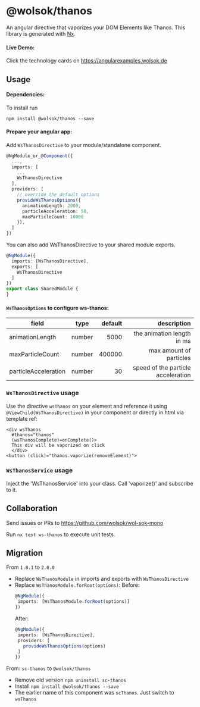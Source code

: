# @wolsok/thanos

An angular directive that vaporizes your DOM Elements like Thanos. This library is generated with [Nx](https://nx.dev).

#### Live Demo:
Click the technology cards on https://angularexamples.wolsok.de

## Usage

#### Dependencies:

To install run

```
npm install @wolsok/thanos --save
```
#### Prepare your angular app:

Add `WsThanosDirective` to your module/standalone component.

```typescript
@NgModule_or_@Component({
  ...,
  imports: [
    ...
    WsThanosDirective
  ],
  providers: [
    // override the default options
    provideWsThanosOptions({
      animationLength: 2000,
      particleAcceleration: 50,
      maxParticleCount: 10000
    }),
  ]
})
```

You can also add WsThanosDirective to your shared module exports.

```typescript
@NgModule({
  imports: [WsThanosDirective],
  exports: [
    WsThanosDirective
  ]
})
export class SharedModule {
}
```

#### `WsThanosOptions` to configure ws-thanos:
| field                |  type  | default |                        description |
| -------------------- | :----: | ------: | ---------------------------------: |
| animationLength      | number |    5000 |         the animation length in ms |
| maxParticleCount     | number |  400000 |            max amount of particles |
| particleAcceleration | number |      30 | speed of the particle acceleration |

### `WsThanosDirective` usage

Use the directive `wsThanos` on your element and reference it using `@ViewChild(WsThanosDirective)` in your component or
directly in html via template ref:

```
<div wsThanos
  #thanos="thanos"
  (wsThanosComplete)=onComplete()>
  This div will be vaporized on click
  </div>
<button (click)="thanos.vaporize(removeElement)">
```

### `WsThanosService` usage

Inject the 'WsThanosService' into your class. Call 'vaporize()' and subscribe to it.

## Collaboration

Send issues or PRs to https://github.com/wolsok/wol-sok-mono

Run `nx test ws-thanos` to execute unit tests.

## Migration
From `1.0.1` to `2.0.0`
* Replace `WsThanosModule` in imports and exports with `WsThanosDirective`
* Replace `WsThanosModule.forRoot(options)`:
  Before: 
  ```typescript
  @NgModule({
   imports: [WsThanosModule.forRoot(options)]
  })
  ```
  After:
  ```typescript
  @NgModule({
   imports: [WsThanosDirective],
   providers: [
     provideWsThanosOptions(options)
   ]
  })
  ```

From: `sc-thanos` to `@wolsok/thanos` 
* Remove old version `npm uninstall sc-thanos`
* Install `npm install @wolsok/thanos --save`
* The earlier name of this component was `scThanos`. Just switch to `wsThanos`

